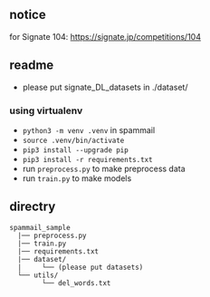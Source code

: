 ## notice

for Signate 104: https://signate.jp/competitions/104

## readme

- please put signate_DL_datasets in ./dataset/

### using virtualenv

- `python3 -m venv .venv` in spammail
- `source .venv/bin/activate`
- `pip3 install --upgrade pip`
- `pip3 install -r requirements.txt`
- run `preprocess.py` to make preprocess data
- run `train.py` to make models

## directry

```
spammail_sample
  |── preprocess.py
  |── train.py
  |── requirements.txt
  |── dataset/
  |     └── (please put datasets)
  └── utils/
        └── del_words.txt
```
